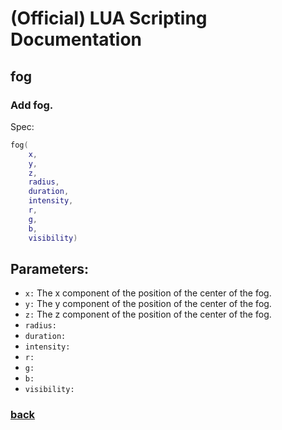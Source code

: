 
# (Official) LUA Scripting Documentation

## fog

### Add fog.

Spec:
```lua
fog(
	x,
	y,
	z,
	radius,
	duration,
	intensity,
	r,
	g,
	b,
	visibility)
```
## Parameters:
- `x:` The x component of the position of the center of the fog.
- `y:` The y component of the position of the center of the fog.
- `z:` The z component of the position of the center of the fog.
- `radius:` 
- `duration:` 
- `intensity:` 
- `r:` 
- `g:` 
- `b:` 
- `visibility:` 
### [back](../weather)
